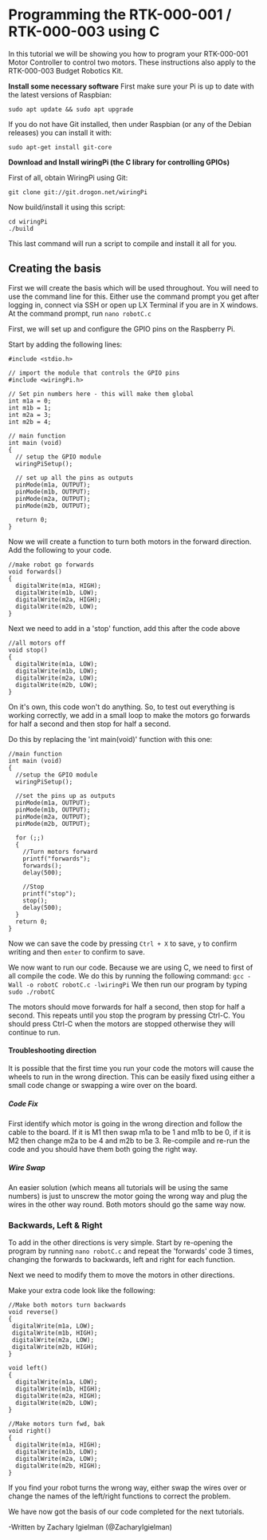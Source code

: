 # Programming the RTK-000-001 / RTK-000-003 using C

In this tutorial we will be showing you how to program your RTK-000-001 Motor Controller to control two motors.
These instructions also apply to the RTK-000-003 Budget Robotics Kit.

**Install some necessary software**
First make sure your Pi is up to date with the latest versions of Raspbian:

```
sudo apt update && sudo apt upgrade
```


If you do not have Git installed, then under Raspbian (or any of the Debian releases) you can install it with:

```
sudo apt-get install git-core
```

**Download and Install wiringPi (the C library for controlling GPIOs)**

First of all, obtain WiringPi using Git:

```
git clone git://git.drogon.net/wiringPi
```

Now build/install it using this script:

```
cd wiringPi
./build
```

This last command will run a script to compile and install it all for you.

## Creating the basis
First we will create the basis which will be used throughout. You will need to use the command line for this. Either use the command prompt you get after logging in, connect via SSH or open up LX Terminal if you are in X windows. At the command prompt, run ```nano robotC.c```

First, we will set up and configure the GPIO pins on the Raspberry Pi.

Start by adding the following lines:

```
#include <stdio.h>

// import the module that controls the GPIO pins
#include <wiringPi.h>

// Set pin numbers here - this will make them global
int m1a = 0;
int m1b = 1;
int m2a = 3;
int m2b = 4;

// main function
int main (void)
{
  // setup the GPIO module
  wiringPiSetup();

  // set up all the pins as outputs
  pinMode(m1a, OUTPUT);
  pinMode(m1b, OUTPUT);
  pinMode(m2a, OUTPUT);
  pinMode(m2b, OUTPUT);

  return 0;
}
```

Now we will create a function to turn both motors in the forward direction. Add the following to your code.

```
//make robot go forwards
void forwards()
{
  digitalWrite(m1a, HIGH);
  digitalWrite(m1b, LOW);
  digitalWrite(m2a, HIGH);
  digitalWrite(m2b, LOW);
}
```

Next we need to add in a 'stop' function, add this after the code above
```
//all motors off
void stop()
{
  digitalWrite(m1a, LOW);
  digitalWrite(m1b, LOW);
  digitalWrite(m2a, LOW);
  digitalWrite(m2b, LOW);
}
```

On it's own, this code won't do anything. So, to test out everything is working correctly, we add in a small loop to make the motors go forwards for half a second and then stop for half a second.

Do this by replacing the 'int main(void)' function with this one:

```
//main function
int main (void)
{
  //setup the GPIO module
  wiringPiSetup();

  //set the pins up as outputs
  pinMode(m1a, OUTPUT);
  pinMode(m1b, OUTPUT);
  pinMode(m2a, OUTPUT);
  pinMode(m2b, OUTPUT);

  for (;;)
  {
    //Turn motors forward
    printf("forwards");
    forwards();
    delay(500);

    //Stop
    printf("stop");
    stop();
    delay(500);
  }
  return 0;
}
```

Now we can save the code by pressing ```Ctrl + X``` to save, ```y``` to confirm writing and then ```enter``` to confirm to save.

We now want to run our code. Because we are using C, we need to first of all compile the code. We do this by running the following command:
```gcc -Wall -o robotC robotC.c -lwiringPi```
We then run our program by typing
```sudo ./robotC```

The motors should move forwards for half a second, then stop for half a second. This repeats until you stop the program by pressing Ctrl-C. You should press Ctrl-C when the motors are stopped otherwise they will continue to run.

#### Troubleshooting direction
It is possible that the first time you run your code the motors will cause the wheels to run in the wrong direction. This can be easily fixed using either a small code change or swapping a wire over on the board.

##### Code Fix
First identify which motor is going in the wrong direction and follow the cable to the board. If it is M1 then swap m1a to be 1 and m1b to be 0, if it is M2 then change m2a to be 4 and m2b to be 3. Re-compile and re-run the code and you should have them both going the right way.

##### Wire Swap
An easier solution (which means all tutorials will be using the same numbers) is just to unscrew the motor going the wrong way and plug the wires in the other way round. Both motors should go the same way now.

### Backwards, Left & Right
To add in the other directions is very simple. Start by re-opening the program by running ```nano robotC.c``` and repeat the 'forwards' code 3 times, changing the forwards to backwards, left and right for each function.

Next we need to modify them to move the motors in other directions.

Make your extra code look like the following:
```
//Make both motors turn backwards
void reverse()
{
 digitalWrite(m1a, LOW);
 digitalWrite(m1b, HIGH);
 digitalWrite(m2a, LOW);
 digitalWrite(m2b, HIGH);
}

void left()
{
  digitalWrite(m1a, LOW);
  digitalWrite(m1b, HIGH);
  digitalWrite(m2a, HIGH);
  digitalWrite(m2b, LOW);
}

//Make motors turn fwd, bak
void right()
{
  digitalWrite(m1a, HIGH);
  digitalWrite(m1b, LOW);
  digitalWrite(m2a, LOW);
  digitalWrite(m2b, HIGH);
}
```

If you find your robot turns the wrong way, either swap the wires over or change the names of the left/right functions to correct the problem.

We have now got the basis of our code completed for the next tutorials.

-Written by Zachary Igielman (@ZacharyIgielman)
